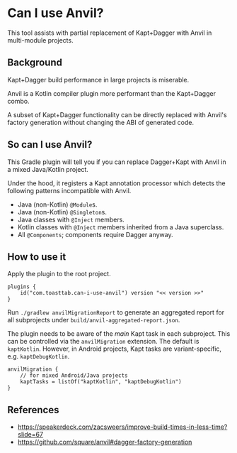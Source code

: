 # Can I use Anvil?

This tool assists with partial replacement of Kapt+Dagger with Anvil in multi-module projects.

## Background

Kapt+Dagger build performance in large projects is miserable.

Anvil is a Kotlin compiler plugin more performant than the Kapt+Dagger combo.

A subset of Kapt+Dagger functionality can be directly replaced with Anvil's factory generation without changing the ABI of generated code.

## So can I use Anvil?

This Gradle plugin will tell you if you can replace Dagger+Kapt with Anvil in a mixed Java/Kotlin project.

Under the hood, it registers a Kapt annotation processor which detects the following patterns incompatible with Anvil.

* Java (non-Kotlin) `@Module`s.
* Java (non-Kotlin) `@Singleton`s.
* Java classes with `@Inject` members.
* Kotlin classes with `@Inject` members inherited from a Java superclass.
* All `@Components`; components require Dagger anyway.

## How to use it

Apply the plugin to the root project.

```
plugins {
    id("com.toasttab.can-i-use-anvil") version "<< version >>"
}
```

Run `./gradlew anvilMigrationReport` to generate an aggregated report for all subprojects under `build/anvil-aggregated-report.json`.

The plugin needs to be aware of the _main_ Kapt task in each subproject. This can be controlled via the `anvilMigration` extension.
The default is `kaptKotlin`. However, in Android projects, Kapt tasks are variant-specific, e.g. `kaptDebugKotlin`.

```
anvilMigration {
    // for mixed Android/Java projects
    kaptTasks = listOf("kaptKotlin", "kaptDebugKotlin") 
}
```

## References

* https://speakerdeck.com/zacsweers/improve-build-times-in-less-time?slide=67
* https://github.com/square/anvil#dagger-factory-generation
